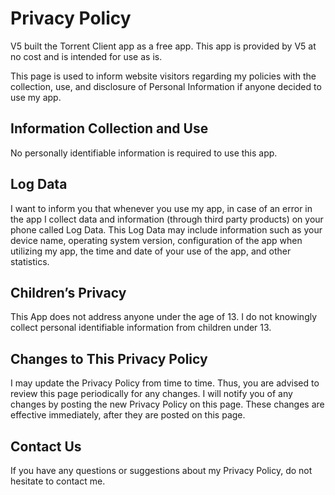 # Privacy Policy

V5 built the Torrent Client app as a free app. This app is provided by V5 at no cost and is intended for use as is.

This page is used to inform website visitors regarding my policies with the collection, use, and disclosure of Personal Information if anyone decided to use my app.

## Information Collection and Use

No personally identifiable information is required to use this app.

## Log Data

I want to inform you that whenever you use my app, in case of an error in the app I collect data and information (through third party products) on your phone called Log Data. This Log Data may include information such as your device name, operating system version, configuration of the app when utilizing my app, the time and date of your use of the app, and other statistics.

## Children’s Privacy

This App does not address anyone under the age of 13. I do not knowingly collect personal identifiable information from children under 13.

## Changes to This Privacy Policy

I may update the Privacy Policy from time to time. Thus, you are advised to review this page periodically for any changes. I will notify you of any changes by posting the new Privacy Policy on this page. These changes are effective immediately, after they are posted on this page.

## Contact Us

If you have any questions or suggestions about my Privacy Policy, do not hesitate to contact me.